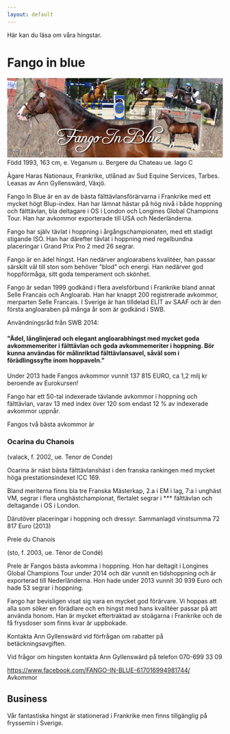 ```yaml
---
layout: default
---
```


Här kan du läsa om våra hingstar.

# Fango in blue

![Image of Fango](https://raw.githubusercontent.com/anngyllensward/gyllenswards/master/Fango%20facebook.jpg)
Född 1993, 163 cm, e. Veganum u. Bergere du Chateau ue. Iago C

Ägare Haras Nationaux, Frankrike, utlånad av Sud Equine Services, Tarbes. Leasas av Ann Gyllenswärd, Växjö. 

Fango In Blue är en av de bästa fälttävlansförärvarna i Frankrike med ett mycket högt Blup-index. Han har lämnat hästar på hög nivå i både hoppning och fälttävlan, bla deltagare i OS i London och Longines Global Champions Tour. Han har avkommor exporterade till USA och Nederländerna. 

Fango har själv tävlat i hoppning i årgångschampionaten, med ett stadigt stigande ISO. Han har därefter tävlat i hoppning med regelbundna placeringar i Grand Prix Pro 2 med 26 segrar.  

Fango är en ädel hingst. Han nedärver angloarabens kvalitéer, han passar särskilt väl till ston som behöver ”blod” och energi. Han nedärver god hoppförmåga, sitt goda temperament och skönhet.  

Fango är sedan 1999 godkänd i flera avelsförbund i Frankrike bland annat Selle Francais och Angloarab. Han har knappt 200 registrerade avkommor, merparten Selle Francais. I Sverige är han tilldelad ELIT av SAAF och är den första angloaraben på många år som är godkänd i SWB. 

Användningsråd från SWB 2014:

#### "Ädel, långlinjerad och elegant angloarabhingst med mycket goda avkommemeriter i fälttävlan och goda avkommemeriter i hoppning. Bör kunna användas för målinriktad fälttävlansavel, såväl som i förädlingssyfte inom hoppaveln." 

Under 2013 hade Fangos avkommor vunnit 137 815 EURO, ca 1,2 milj kr beroende av Eurokursen!

Fango har ett 50-tal indexerade tävlande avkommor i hoppning och fälttävlan, varav 13 med index över 120 som endast 12 % av indexerade avkommor uppnår. 

Fangos två bästa avkommor är

###                            Ocarina du Chanois

(valack, f. 2002, ue. Tenor de Conde)

Ocarina är näst bästa fälttävlanshäst i den franska rankingen med mycket höga prestationsindexet ICC 169.

Bland meriterna finns bla tre Franska Mästerkap, 2.a i EM i lag, 7:a i unghäst VM, segrar i flera unghästchampionat, flertalet segrar i *** fälttävlan och deltagande i OS i London.

Därutöver placeringar i hoppning och dressyr. Sammanlagd vinstsumma 72 817 Euro (2013) 

Prele du Chanois

(sto, f. 2003, ue. Ténor de Condé)

Prele är Fangos bästa avkomma i hoppning. Hon har deltagit i Longines Global Champions Tour under 2014 och där vunnit en tidshoppning och är exporterad till Nederländerna. Hon hade under 2013 vunnit 30 939 Euro och hade 53 segrar i hoppning.  

Fango har bevisligen visat sig vara en mycket god förärvare. Vi hoppas att alla som söker en förädlare och en hingst med hans kvalitéer passar på att använda honom. Han är mycket eftertraktad av stoägarna i Frankrike och de få frysdoser som finns kvar är uppbokade. 

Kontakta Ann Gyllenswärd vid förfrågan om rabatter på betäckningsavgiften.

Vid frågor om hingsten kontakta Ann Gyllenswärd på telefon 070-699 33 09


https://www.facebook.com/FANGO-IN-BLUE-617016994981744/  
Avkommor 






## Business
Vår fantastiska hingst är stationerad i Frankrike men finns tillgänglig på fryssemin i Sverige.
